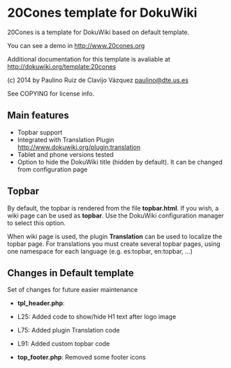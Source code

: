 
20Cones template for DokuWiki
==========================

20Cones is a template for DokuWiki based on default template. 

You can see a demo in <http://www.20cones.org>

Additional documentation for this template is avaliable at 
<http://dokuwiki.org/template:20cones>

(c) 2014 by Paulino Ruiz de Clavijo Vázquez <paulino@dte.us.es> 

See COPYING for license info.


Main features
------------

 * Topbar support 
 * Integrated with Translation Plugin <http://www.dokuwiki.org/plugin:translation>
 * Tablet and phone versions tested
 * Option to hide the DokuWiki title (hidden by default). It can be changed from configuration page
 

Topbar
-----

By default, the topbar is rendered from the file **topbar.html**.
If you wish, a wiki page can be used as **topbar**. 
Use the DokuWiki configuration manager to select this option.
 
When wiki page is used, the plugin **Translation** can be used to localize the topbar
page. For translations you must create several topbar pages, using one namespace for
each language (e.g. es:topbar, en:topbar, ...)
 
Changes in Default template
---------------------------

Set of changes for future easier maintenance

  * **tpl_header.php**: 

   * L25: Added code to show/hide H1 text after logo image
   * L75: Added plugin Translation code
   * L91: Added custom topbar code


  * **top_footer.php**: Removed some footer icons
